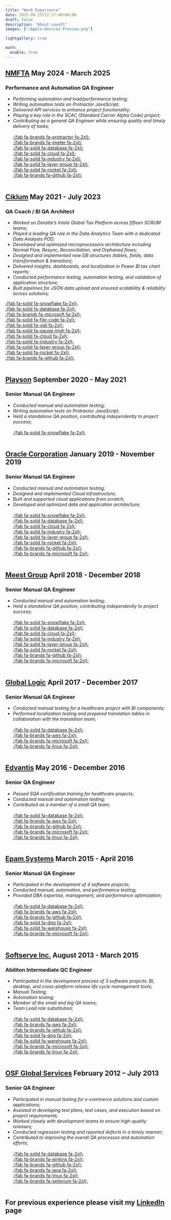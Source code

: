 ```yaml
---
title: "Work Experience"
date: 2025-09-25T22:17:40+08:00
draft: false
description: "About LoveIt"
images: ["/Apple-Devices-Preview.png"]

lightgallery: true

math:
  enable: true
---
```


## **[NMFTA](https://www.nmfta.org/) May 2024 - March 2025** ##

### Performance and Automation QA Engineer ###

- *Performing automation and load/performance testing;*  
- *Writing automation tests on Protractor JavaScript;*  
- *Delivered API services to enhance project functionality;*  
- *Playing a key role in the SCAC (Standard Carrier Alpha Code) project;*  
- *Contributing as a general QA Engineer while ensuring quality and timely delivery of tasks;* \
\
[:(fab fa-brands fa-protractor  fa-2xl):](https://www.protractortest.org/)  
[:(fab fa-brands fa-jmeter  fa-2xl):](https://jmeter.apache.org/)  
[:(fab fa-solid fa-database  fa-2xl):](https://www.microsoft.com/en-us/sql-server/)  
[:(fab fa-solid fa-cloud  fa-2xl):](https://azure.microsoft.com/)  
[:(fab fa-solid fa-industry  fa-2xl):](https://azure.microsoft.com/en-us/products/data-factory/)  
[:(fab fa-solid fa-layer-group  fa-2xl):](https://www.databricks.com/)  
[:(fab fa-solid fa-rocket  fa-2xl):](https://azure.microsoft.com/en-us/products/devops)  
[:(fab fa-brands fa-github  fa-2xl):](https://www.github.com/)  
&nbsp;

## **[Ciklum](https://www.ciklum.com/) May 2021 - July 2023** ##

### QA Coach / BI QA Architect ###

- *Worked on Deloitte’s Intela Global Tax Platform across fifteen SCRUM teams;*  
- *Played a leading QA role in the Data Analytics Team with a dedicated Data Analysts POD;*  
- *Developed and optimized microprocessors architecture including Normal Flow, Resync, Reconciliation, and Orphaned flows;*  
- *Designed and implemented new DB structures (tables, fields, data transformation & transition);*  
- *Delivered insights, dashboards, and localization in Power BI tax chart reports;*  
- *Conducted performance testing, automation testing, and validation of application structure;*  
- *Built pipelines for JSON data upload and ensured scalability & reliability across solutions;*  

[:(fab fa-solid fa-snowflake  fa-2xl):](https://www.snowflake.com/en/)  
[:(fab fa-solid fa-database  fa-2xl):](https://www.microsoft.com/en-us/sql-server/)  
[:(fab fa-brands fa-microsoft  fa-2xl):](https://powerbi.microsoft.com/)  
[:(fab fa-solid fa-file-code  fa-2xl):](https://www.json.org/json-en.html)  
[:(fab fa-solid fa-vial  fa-2xl):](https://www.selenium.dev/)  
[:(fab fa-solid fa-gauge-high  fa-2xl):](https://jmeter.apache.org/)  
[:(fab fa-solid fa-cloud  fa-2xl):](https://azure.microsoft.com/)  
[:(fab fa-solid fa-industry  fa-2xl):](https://azure.microsoft.com/en-us/products/data-factory/)  
[:(fab fa-solid fa-layer-group  fa-2xl):](https://www.databricks.com/)  
[:(fab fa-solid fa-rocket  fa-2xl):](https://azure.microsoft.com/en-us/products/devops)  
[:(fab fa-brands fa-github  fa-2xl):](https://www.github.com)  
&nbsp;

## **[Playson](https://playson.com/#) September 2020 - May 2021** ##

### Senior Manual QA Engineer ###

- *Conducted manual and automation testing;*  
- *Writing automation tests on Protractor JavaScript;*  
- *Held a standalone QA position, contributing independently to project success;* \
\
[:(fab fa-solid fa-snowflake  fa-2xl):](https://www.snowflake.com/en/)  
&nbsp;

## **[Oracle Corporation](https://www.oracle.com/) January 2019 - November 2019** ##

### Senior Manual QA Engineer ###

- *Conducted manual and automation testing;*  
- *Designed and implemented Cloud infrastructure;*  
- *Built and supported cloud applications from scratch;*  
- *Developed and optimized data and application architecture;* \
\
[:(fab fa-solid fa-snowflake  fa-2xl):](https://www.snowflake.com/en/)  
[:(fab fa-solid fa-database  fa-2xl):](https://www.microsoft.com/en-us/sql-server/)  
[:(fab fa-solid fa-cloud  fa-2xl):](https://azure.microsoft.com/)  
[:(fab fa-solid fa-industry  fa-2xl):](https://azure.microsoft.com/en-us/products/data-factory/)  
[:(fab fa-solid fa-layer-group  fa-2xl):](https://www.databricks.com/)  
[:(fab fa-solid fa-rocket  fa-2xl):](https://azure.microsoft.com/en-us/products/devops)  
[:(fab fa-brands fa-github  fa-2xl):](https://www.github.com)  
[:(fab fa-brands fa-microsoft  fa-2xl):](https://www.microsoft.com/en-us/windows-server)  
&nbsp;

## **[Meest Group](https://ua.meest.com/) April 2018 - December 2018** ##

### Senior Manual QA Engineer ###

- *Conducted manual and automation testing;*  
- *Held a standalone QA position, contributing independently to project success;* \
\
[:(fab fa-solid fa-snowflake  fa-2xl):](https://www.snowflake.com/en/)  
[:(fab fa-solid fa-database  fa-2xl):](https://www.microsoft.com/en-us/sql-server/)  
[:(fab fa-solid fa-cloud  fa-2xl):](https://azure.microsoft.com/)  
[:(fab fa-solid fa-industry  fa-2xl):](https://azure.microsoft.com/en-us/products/data-factory/)  
[:(fab fa-solid fa-layer-group  fa-2xl):](https://www.databricks.com/)  
[:(fab fa-solid fa-rocket  fa-2xl):](https://azure.microsoft.com/en-us/products/devops)  
[:(fab fa-brands fa-github  fa-2xl):](https://www.github.com)  
[:(fab fa-brands fa-microsoft  fa-2xl):](https://www.microsoft.com/en-us/windows-server)  
&nbsp;

## **[Global Logic](https://www.globallogic.com/ua/) April 2017 - December 2017** ##

### Senior Manual QA Engineer ###

- *Conducted manual testing for a healthcare project with BI components;*  
- *Performed localization testing and prepared translation tables in collaboration with the translation team;* \
\
[:(fab fa-solid fa-database  fa-2xl):](https://www.microsoft.com/en-us/sql-server/)  
[:(fab fa-brands fa-aws  fa-2xl):](https://aws.amazon.com/)  
[:(fab fa-brands fa-microsoft  fa-2xl):](https://www.microsoft.com/en-us/windows-server)  
[:(fab fa-brands fa-linux  fa-2xl):](https://www.linux.org())  
&nbsp;

## **[Edvantis](https://www.edvantis.com/) May 2016 - December 2016** ##

### Senior QA Engineer ###

- *Passed SQA certification training for healthcare projects;*  
- *Conducted manual and automation testing;*  
- *Contributed as a member of a small QA team;* \
\
[:(fab fa-solid fa-database  fa-2xl):](https://www.microsoft.com/en-us/sql-server())  
[:(fab fa-brands fa-aws  fa-2xl):](https://aws.amazon.com())  
[:(fab fa-brands fa-github  fa-2xl):](https://www.github.com())  
[:(fab fa-brands fa-microsoft  fa-2xl):](https://www.microsoft.com/en-us/windows-server())  
[:(fab fa-brands fa-linux  fa-2xl):](https://www.linux.org())  
&nbsp;

## **[Epam Systems](https://www.epam.com/) March 2015 - April 2016** ##

### Senior Manual QA Engineer ###

- *Participated in the development of 4 software projects;*  
- *Conducted manual, automation, and performance testing;*  
- *Provided DBA expertise, management, and performance optimization;* \
\
[:(fab fa-solid fa-database  fa-2xl):](https://www.microsoft.com/en-us/sql-server())  
[:(fab fa-brands fa-aws  fa-2xl):](https://aws.amazon.com())  
[:(fab fa-brands fa-github  fa-2xl):](https://www.github.com())  
[:(fab fa-solid fa-dog  fa-2xl):](https://www.datadoghq.com())  
[:(fab fa-solid fa-warehouse  fa-2xl):](https://www.zadara.com())  
[:(fab fa-brands fa-microsoft  fa-2xl):](https://www.microsoft.com/en-us/windows-server())  
&nbsp;

## **[Softserve Inc.](https://www.softserveinc.com/en-us) August 2013 - March 2015** ##

### Abiliton Intermediate QC Engineer ###

- *Participated in the development process of 3 software projects: BI, desktop, and cross-platform release life cycle management tools;*  
- *Manual Testing;*  
- *Automation testing;*  
- *Member of the small and big QA teams;*  
- *Team Lead role substitution;* \
\
[:(fab fa-solid fa-database  fa-2xl):](https://www.microsoft.com/en-us/sql-server())  
[:(fab fa-brands fa-aws  fa-2xl):](https://aws.amazon.com())  
[:(fab fa-brands fa-github  fa-2xl):](https://www.github.com())  
[:(fab fa-solid fa-dog  fa-2xl):](https://www.datadoghq.com())  
[:(fab fa-solid fa-warehouse  fa-2xl):](https://www.zadara.com())  
[:(fab fa-brands fa-microsoft  fa-2xl):](https://www.microsoft.com/en-us/windows-server())  
[:(fab fa-brands fa-linux  fa-2xl):](https://www.linux.org())  
&nbsp;

## **[OSF Global Services](https://osf-global.com/) February 2012 – July 2013** ##

### Senior QA Engineer ###

- *Participated in manual testing for e-commerce solutions and custom applications;*  
- *Assisted in developing test plans, test cases, and execution based on project requirements;*  
- *Worked closely with development teams to ensure high-quality releases;*  
- *Conducted regression testing and reported defects in a timely manner;*  
- *Contributed to improving the overall QA processes and automation efforts;* \
\
[:(fab fa-solid fa-database  fa-2xl):](https://www.microsoft.com/en-us/sql-server())  
[:(fab fa-brands fa-jenkins  fa-2xl):](https://www.jenkins.io())  
[:(fab fa-brands fa-github  fa-2xl):](https://www.github.com())  
[:(fab fa-brands fa-java  fa-2xl):](https://www.java.com())  
[:(fab fa-brands fa-linux  fa-2xl):](https://www.linux.org())  
[:(fab fa-brands fa-selenium  fa-2xl):](https://www.selenium.dev())  
&nbsp;

## **For previous experience please visit my [LinkedIn](https://www.linkedin.com/in/ruslan-yakovenko-85a66674/) page** ##
